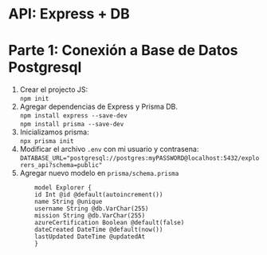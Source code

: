 # API: Express + DB 

# Parte 1: Conexión a Base de Datos Postgresql
1. Crear el projecto JS: <br>
   `npm init`
2. Agregar dependencias de Express y Prisma DB. <br>
   `npm install express --save-dev` <br>
   `npm install prisma --save-dev`
3. Inicializamos prisma: <br>
   `npx prisma init`
4. Modificar el archivo `.env` con mi usuario y contrasena: <br>
   ``` DATABASE_URL="postgresql://postgres:myPASSWORD@localhost:5432/explorers_api?schema=public" ```
5. Agregar nuevo modelo en `prisma/schema.prisma`
    ```prisma
        model Explorer {
        id Int @id @default(autoincrement())
        name String @unique
        username String @db.VarChar(255)
        mission String @db.VarChar(255)
        azureCertification Boolean @default(false)
        dateCreated DateTime @default(now())
        lastUpdated DateTime @updatedAt
        }
    ```